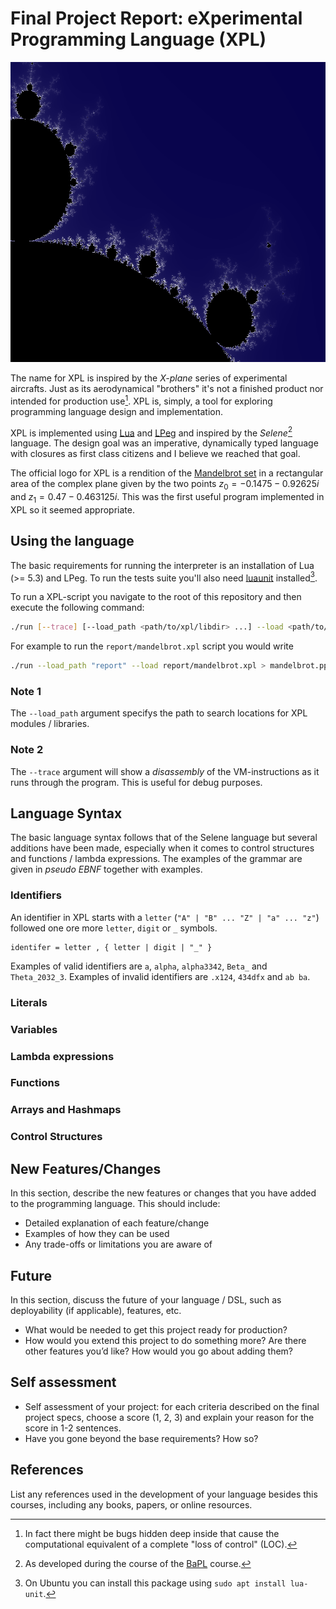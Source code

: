 # Final Project Report: eXperimental Programming Language (XPL)

<p align="center">
    <img width="640" height="480" src="mandelbrot.png">
</p>

The name for XPL is inspired by the _X-plane_ series of experimental aircrafts. Just as its aerodynamical "brothers"
it's not a finished product nor intended for production use[^1]. XPL is, simply, a tool for exploring programming
language design and implementation. 

XPL is implemented using [Lua](https://www.lua.org) and [LPeg](https://www.inf.puc-rio.br/~roberto/lpeg/) and inspired
by the _Selene_[^2] language. The design goal was an imperative, dynamically typed language with closures as first class
citizens and I believe we reached that goal.

The official logo for XPL is a rendition of the [Mandelbrot set](https://en.wikipedia.org/wiki/Mandelbrot_set) in a
rectangular area of the complex plane given by the two points $z_0 = -0.1475 - 0.92625i$ and $z_1 = 0.47 - 0.463125i$.
This was the first useful program implemented in XPL so it seemed appropriate. 

## Using the language
The basic requirements for running the interpreter is an installation of Lua (>= 5.3) and LPeg. To run the tests suite
you'll also need [luaunit](https://github.com/bluebird75/luaunit) installed[^3]. 

To run a XPL-script you navigate to the root of this repository and then execute the following command:

```bash
./run [--trace] [--load_path <path/to/xpl/libdir> ...] --load <path/to/xpl/script>

```

For example to run the `report/mandelbrot.xpl` script you would write
```bash
./run --load_path "report" --load report/mandelbrot.xpl > mandelbrot.ppm
```

### Note 1 
The `--load_path` argument specifys the path to search locations for XPL modules / libraries.

### Note 2
The `--trace` argument will show a _disassembly_ of the VM-instructions as it runs through the program. This is useful
for debug purposes.


## Language Syntax
The basic language syntax follows that of the Selene language but several additions have been made, especially when it
comes to control structures and functions / lambda expressions. The examples of the grammar are given in _pseudo EBNF_
together with examples.

### Identifiers
An identifier in XPL starts with a `letter` (`"A" | "B" ... "Z" | "a" ... "z"`) followed one ore more `letter`, `digit`
or `_` symbols. 

```
identifer = letter , { letter | digit | "_" }
```

Examples of valid identifiers are `a`, `alpha`, `alpha3342`, `Beta_` and `Theta_2032_3`. Examples of invalid identifiers
are `.x124`, `434dfx` and `ab ba`. 


### Literals

### Variables

### Lambda expressions

### Functions

### Arrays and Hashmaps

### Control Structures




## New Features/Changes

In this section, describe the new features or changes that you have added to the programming language. This should include:

* Detailed explanation of each feature/change
* Examples of how they can be used
* Any trade-offs or limitations you are aware of

## Future

In this section, discuss the future of your language / DSL, such as deployability (if applicable), features, etc.

* What would be needed to get this project ready for production?
* How would you extend this project to do something more? Are there other features you’d like? How would you go about adding them?

## Self assessment

* Self assessment of your project: for each criteria described on the final project specs, choose a score (1, 2, 3) and explain your reason for the score in 1-2 sentences.
* Have you gone beyond the base requirements? How so?

## References

List any references used in the development of your language besides this courses, including any books, papers, or online resources.


[^1]: In fact there might be bugs hidden deep inside that cause the computational equivalent of a complete "loss of control" (LOC). 
[^2]: As developed during the course of the [BaPL](https://classpert.com/classpertx/courses/building-a-programming-language/cohort) course. 
[^3]: On Ubuntu you can install this package using `sudo apt install lua-unit`.
